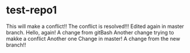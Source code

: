 # test-repo1
This will make a conflict!!
The conflict is resolved!!!
Edited again in master branch.
Hello, again!
A change from gitBash
Another change trying to makke a conflict
Another one
Change in master!
A change from the new branch!!

